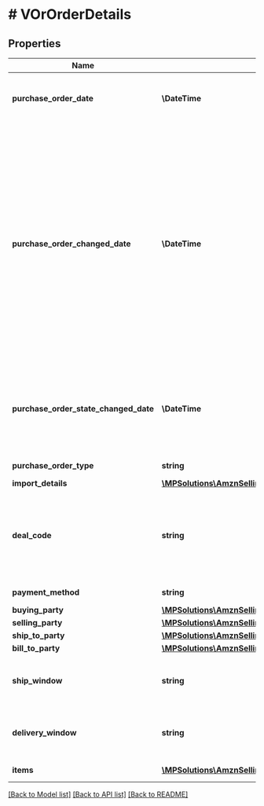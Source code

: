 # # VOrOrderDetails

## Properties

Name | Type | Description | Notes
------------ | ------------- | ------------- | -------------
**purchase_order_date** | **\DateTime** | The date the purchase order was placed. Must be in ISO-8601 date/time format. |
**purchase_order_changed_date** | **\DateTime** | The date when purchase order was last changed by Amazon after the order was placed. This date will be greater than &#39;purchaseOrderDate&#39;. This means the PO data was changed on that date and vendors are required to fulfill the  updated PO. The PO changes can be related to Item Quantity, Ship to Location, Ship Window etc. This field will not be present in orders that have not changed after creation. Must be in ISO-8601 date/time format. | [optional]
**purchase_order_state_changed_date** | **\DateTime** | The date when current purchase order state was changed. Current purchase order state is available in the field &#39;purchaseOrderState&#39;. Must be in ISO-8601 date/time format. |
**purchase_order_type** | **string** | Type of purchase order. | [optional]
**import_details** | [**\MPSolutions\AmznSellingPartnerApi\Models\VendorOrders\VOrImportDetails**](VOrImportDetails.md) |  | [optional]
**deal_code** | **string** | If requested by the recipient, this field will contain a promotional/deal number. The discount code line is optional. It is used to obtain a price discount on items on the order. | [optional]
**payment_method** | **string** | Payment method used. | [optional]
**buying_party** | [**\MPSolutions\AmznSellingPartnerApi\Models\VendorOrders\VOrPartyIdentification**](VOrPartyIdentification.md) |  | [optional]
**selling_party** | [**\MPSolutions\AmznSellingPartnerApi\Models\VendorOrders\VOrPartyIdentification**](VOrPartyIdentification.md) |  | [optional]
**ship_to_party** | [**\MPSolutions\AmznSellingPartnerApi\Models\VendorOrders\VOrPartyIdentification**](VOrPartyIdentification.md) |  | [optional]
**bill_to_party** | [**\MPSolutions\AmznSellingPartnerApi\Models\VendorOrders\VOrPartyIdentification**](VOrPartyIdentification.md) |  | [optional]
**ship_window** | **string** | Defines a date time interval according to ISO8601. Interval is separated by double hyphen (--). | [optional]
**delivery_window** | **string** | Defines a date time interval according to ISO8601. Interval is separated by double hyphen (--). | [optional]
**items** | [**\MPSolutions\AmznSellingPartnerApi\Models\VendorOrders\VOrOrderItem[]**](VOrOrderItem.md) | A list of items in this purchase order. |

[[Back to Model list]](../../README.md#models) [[Back to API list]](../../README.md#endpoints) [[Back to README]](../../README.md)
